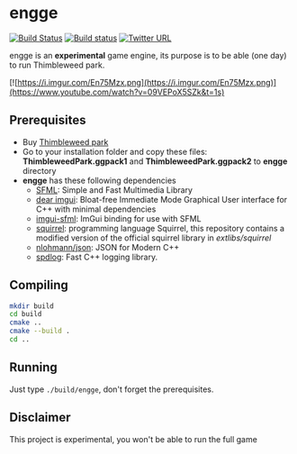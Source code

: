 # engge

[![Build Status](https://travis-ci.org/scemino/engge.svg?branch=master)](https://travis-ci.org/scemino/engge)
[![Build status](https://ci.appveyor.com/api/projects/status/i3u9klo4o762lacf?svg=true)](https://ci.appveyor.com/project/scemino/engge)
[![Twitter URL](https://img.shields.io/twitter/url?style=social&url=https%3A%2F%2Ftwitter.com%2Fengge_the_game)](https://twitter.com/engge_the_game)

engge is an **experimental** game engine, its purpose is to be able (one day) to run Thimbleweed park.

[![https://i.imgur.com/En75Mzx.png](https://i.imgur.com/En75Mzx.png)](https://www.youtube.com/watch?v=09VEPoX5SZk&t=1s)

## Prerequisites

* Buy [Thimbleweed park](https://thimbleweedpark.com)
* Go to your installation folder and copy these files:  **ThimbleweedPark.ggpack1** and **ThimbleweedPark.ggpack2** to **engge** directory
* **engge** has these following dependencies
  * [SFML](https://www.sfml-dev.org/): Simple and Fast Multimedia Library
  * [dear imgui](https://github.com/ocornut/imgui): Bloat-free Immediate Mode Graphical User interface for C++ with minimal dependencies
  * [imgui-sfml](https://github.com/eliasdaler/imgui-sfml): ImGui binding for use with SFML
  * [squirrel](http://www.squirrel-lang.org/): programming language Squirrel, this repository contains a modified version of the official squirrel library in *extlibs/squirrel*
  * [nlohmann/json](https://github.com/nlohmann/json): JSON for Modern C++
  * [spdlog](https://github.com/gabime/spdlog): Fast C++ logging library.

## Compiling

```bash
mkdir build
cd build
cmake ..
cmake --build .
cd ..
```

## Running

Just type `./build/engge`, don't forget the prerequisites.

## Disclaimer

This project is experimental, you won't be able to run the full game
